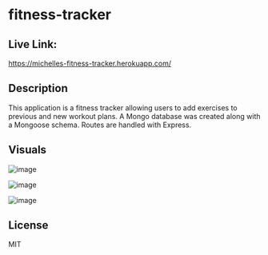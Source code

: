 # fitness-tracker

## Live Link:

https://michelles-fitness-tracker.herokuapp.com/

## Description

This application is a fitness tracker allowing users to add exercises to previous and new workout plans. A Mongo database was created along with a Mongoose schema. Routes are handled with Express.

## Visuals

![image](https://user-images.githubusercontent.com/55159065/72869971-6ed95600-3cac-11ea-8896-9c085e6ba269.png)

![image](https://user-images.githubusercontent.com/55159065/72870056-b364f180-3cac-11ea-852c-538bc3202df2.png)

![image](https://user-images.githubusercontent.com/55159065/72870121-dd1e1880-3cac-11ea-8fc8-c80791dcc6d8.png)

## License

MIT
